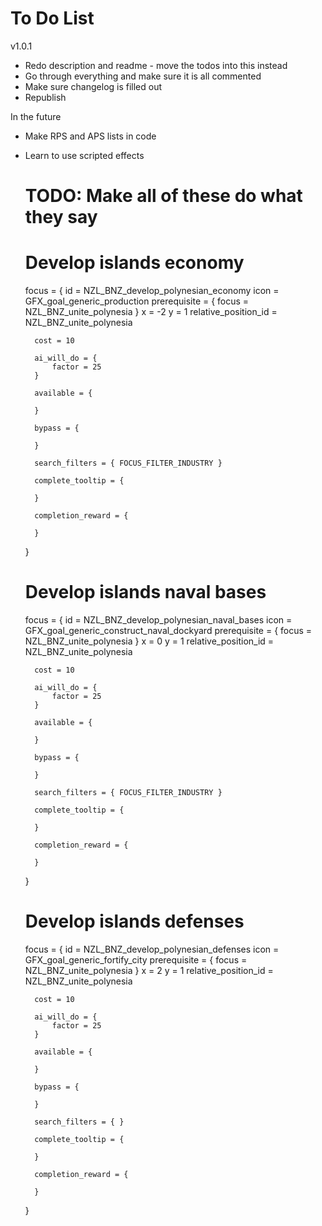 # To Do List
v1.0.1
- Redo description and readme - move the todos into this instead
- Go through everything and make sure it is all commented
- Make sure changelog is filled out
- Republish

In the future
- Make RPS and APS lists in code
- Learn to use scripted effects

	# TODO: Make all of these do what they say
	# Develop islands economy
	focus = {
		id = NZL_BNZ_develop_polynesian_economy
		icon = GFX_goal_generic_production
		prerequisite = { focus = NZL_BNZ_unite_polynesia }
		x = -2
		y = 1
		relative_position_id = NZL_BNZ_unite_polynesia

		cost = 10

		ai_will_do = {
			factor = 25
		}

		available = {

		}

		bypass = {

		}

		search_filters = { FOCUS_FILTER_INDUSTRY }

		complete_tooltip = {

		}

		completion_reward = {
			
		}
	}

	# Develop islands naval bases
	focus = {
		id = NZL_BNZ_develop_polynesian_naval_bases
		icon = GFX_goal_generic_construct_naval_dockyard
		prerequisite = { focus = NZL_BNZ_unite_polynesia }
		x = 0
		y = 1
		relative_position_id = NZL_BNZ_unite_polynesia

		cost = 10

		ai_will_do = {
			factor = 25
		}

		available = {

		}

		bypass = {

		}

		search_filters = { FOCUS_FILTER_INDUSTRY }

		complete_tooltip = {

		}

		completion_reward = {
			
		}
	}

	# Develop islands defenses
	focus = {
		id = NZL_BNZ_develop_polynesian_defenses
		icon = GFX_goal_generic_fortify_city
		prerequisite = { focus = NZL_BNZ_unite_polynesia }
		x = 2
		y = 1
		relative_position_id = NZL_BNZ_unite_polynesia

		cost = 10

		ai_will_do = {
			factor = 25
		}

		available = {

		}

		bypass = {

		}

		search_filters = { }

		complete_tooltip = {

		}

		completion_reward = {
			
		}
	}